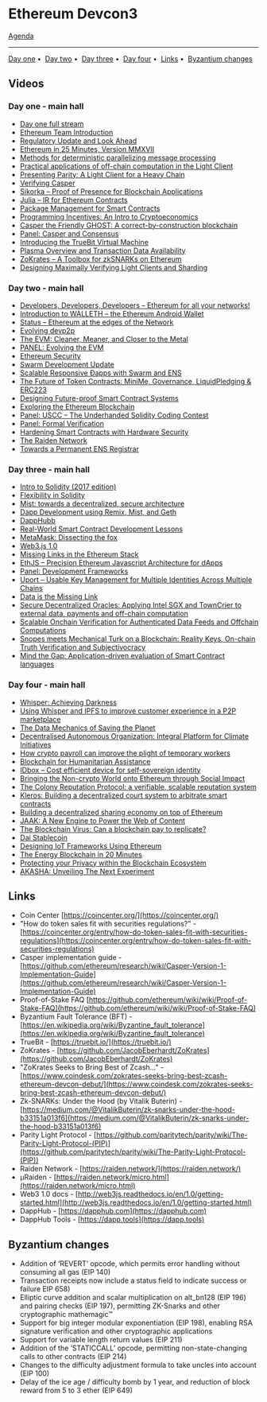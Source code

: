 # Ethereum Devcon3

[Agenda](https://ethereumfoundation.org/devcon3/agenda/)

---

<p align="center">
  
[Day one](#day-one---main-hall) • 
[Day two](#day-two---main-hall) • 
[Day three](#day-three---main-hall) • 
[Day four](#day-four---main-hall) • 
[Links](#links) • 
[Byzantium changes](#byzantium-changes)

</p>

## Videos

### Day one - main hall

- [Day one full stream](https://www.youtube.com/watch?v=Yo9o5nDTAAQ)
- [Ethereum Team Introduction](https://youtu.be/Yo9o5nDTAAQ?t=5m28s)
- [Regulatory Update and Look Ahead](https://youtu.be/Yo9o5nDTAAQ?t=30m21s)
- [Ethereum in 25 Minutes, Version MMXVII](https://youtu.be/Yo9o5nDTAAQ?t=49m27s)
- [Methods for deterministic parallelizing message processing](https://youtu.be/Yo9o5nDTAAQ?t=1h15m17s)
- [Practical applications of off-chain computation in the Light Client](https://youtu.be/Yo9o5nDTAAQ?t=1h41m10s)
- [Presenting Parity: A Light Client for a Heavy Chain](https://youtu.be/Yo9o5nDTAAQ?t=1h56m56s)
- [Verifying Casper](https://youtu.be/Yo9o5nDTAAQ?t=3h55m27s)
- [Sikorka – Proof of Presence for Blockchain Applications](https://youtu.be/Yo9o5nDTAAQ?t=4h16m41s)
- [Julia – IR for Ethereum Contracts](https://youtu.be/Yo9o5nDTAAQ?t=4h30m28s)
- [Package Management for Smart Contracts](https://youtu.be/Yo9o5nDTAAQ?t=4h48m42s)
- [Programming Incentives: An Intro to Cryptoeconomics](https://youtu.be/Yo9o5nDTAAQ?t=5h4m43s)
- [Casper the Friendly GHOST: A correct-by-construction blockchain](https://youtu.be/Yo9o5nDTAAQ?t=5h56m29s)
- [Panel: Casper and Consensus](https://www.youtube.com/watch?v=Yo9o5nDTAAQ)
- [Introducing the TrueBit Virtual Machine](https://youtu.be/Yo9o5nDTAAQ?t=6h58m59s)
- [Plasma Overview and Transaction Data Availability](https://youtu.be/Yo9o5nDTAAQ?t=7h18m33s)
- [ZoKrates – A Toolbox for zkSNARKs on Ethereum](https://youtu.be/Yo9o5nDTAAQ?t=7h36m54s)
- [Designing Maximally Verifying Light Clients and Sharding](https://youtu.be/Yo9o5nDTAAQ?t=7h55m35s)

### Day two - main hall

- [Developers, Developers, Developers – Ethereum for all your networks!](https://youtu.be/8sXzxkODH-c?t=9s)
- [Introduction to WALLETH – the Ethereum Android Wallet](https://youtu.be/8sXzxkODH-c?t=19m55s)
- [Status – Ethereum at the edges of the Network](https://youtu.be/8sXzxkODH-c?t=34m39s)
- [Evolving devp2p](https://youtu.be/8sXzxkODH-c?t=47m30s)
- [The EVM: Cleaner, Meaner, and Closer to the Metal](https://youtu.be/8sXzxkODH-c?t=1h20m33s)
- [PANEL: Evolving the EVM](https://youtu.be/8sXzxkODH-c?t=1h45m47s)
- [Ethereum Security](https://youtu.be/8sXzxkODH-c?t=2h12m15s)
- [Swarm Development Update](https://youtu.be/aMs0wAFIu7I?t=8s)
- [Scalable Responsive Đapps with Swarm and ENS](https://youtu.be/aMs0wAFIu7I?t=34m34s)
- [The Future of Token Contracts: MiniMe, Governance, LiquidPledging & ERC223](https://youtu.be/aMs0wAFIu7I?t=1h1m35s)
- [Designing Future-proof Smart Contract Systems](https://youtu.be/aMs0wAFIu7I?t=1h19m15s)
- [Exploring the Ethereum Blockchain](https://youtu.be/aMs0wAFIu7I?t=1h35m36s)
- [Panel: USCC – The Underhanded Solidity Coding Contest](https://youtu.be/aMs0wAFIu7I?t=2h30m53s)
- [Panel: Formal Verification](https://youtu.be/aMs0wAFIu7I?t=2h57m1s)
- [Hardening Smart Contracts with Hardware Security](https://youtu.be/aMs0wAFIu7I?t=3h23m1s)
- [The Raiden Network](https://youtu.be/aMs0wAFIu7I?t=3h45m59s)
- [Towards a Permanent ENS Registrar](https://youtu.be/aMs0wAFIu7I?t=4h5m34s)

### Day three - main hall

- [Intro to Solidity (2017 edition)](https://youtu.be/k42YNyvG8CU?t=35s)
- [Flexibility in Solidity](https://youtu.be/k42YNyvG8CU?t=17m39s)
- [Mist: towards a decentralized, secure architecture](https://youtu.be/k42YNyvG8CU?t=37m14s)
- [Dapp Development using Remix, Mist, and Geth](https://youtu.be/k42YNyvG8CU?t=1h11m41s)
- [DappHubb](https://youtu.be/k42YNyvG8CU?t=1h31m14s)
- [Real-World Smart Contract Development Lessons](https://youtu.be/k42YNyvG8CU?t=1h51m21s)
- [MetaMask: Dissecting the fox](https://youtu.be/k42YNyvG8CU?t=2h12m39s)
- [Web3.js 1.0](https://youtu.be/FPHXbJPVVaA?t=7s)
- [Missing Links in the Ethereum Stack](https://youtu.be/FPHXbJPVVaA?t=19m48s)
- [EthJS – Precision Ethereum Javascript Architecture for dApps](https://youtu.be/FPHXbJPVVaA?t=43m20s)
- [Panel: Development Frameworks](https://youtu.be/FPHXbJPVVaA?t=1h1m38s)
- [Uport – Usable Key Management for Multiple Identities Across Multiple Chains](https://youtu.be/FPHXbJPVVaA?t=1h38m23s)
- [Data is the Missing Link](https://youtu.be/FPHXbJPVVaA?t=2h29m41s)
- [Secure Decentralized Oracles: Applying Intel SGX and TownCrier to external data, payments and off-chain computation](https://youtu.be/FPHXbJPVVaA?t=2h49m16s)
- [Scalable Onchain Verification for Authenticated Data Feeds and Offchain Computations](https://youtu.be/FPHXbJPVVaA?t=3h9m47s)
- [Snopes meets Mechanical Turk on a Blockchain: Reality Keys, On-chain Truth Verification and Subjectivocracy](https://youtu.be/FPHXbJPVVaA?t=3h29m30s)
- [Mind the Gap: Application-driven evaluation of Smart Contract languages](https://youtu.be/FPHXbJPVVaA?t=3h49m37s)

### Day four - main hall

- [Whisper: Achieving Darkness](https://youtu.be/vXVcuWvR5Z0?t=19s)
- [Using Whisper and IPFS to improve customer experience in a P2P marketplace](https://youtu.be/vXVcuWvR5Z0?t=24m24s)
- [The Data Mechanics of Saving the Planet](https://youtu.be/vXVcuWvR5Z0?t=44m1s)
- [Decentralised Autonomous Organization: Integral Platform for Climate Initiatives](https://youtu.be/vXVcuWvR5Z0?t=1h1s)
- [How crypto payroll can improve the plight of temporary workers](https://youtu.be/vXVcuWvR5Z0?t=1h15m56s)
- [Blockchain for Humanitarian Assistance](https://youtu.be/vXVcuWvR5Z0?t=1h23m18s)
- [IDbox – Cost efficient device for self-sovereign identity](https://youtu.be/vXVcuWvR5Z0?t=1h45m8s)
- [Bringing the Non-crypto World onto Ethereum through Social Impact](https://youtu.be/vXVcuWvR5Z0?t=2h4m53s)
- [The Colony Reputation Protocol: a verifiable, scalable reputation system](https://youtu.be/ugbRyZSPfYE?t=30s)
- [Kleros: Building a decentralized court system to arbitrate smart contracts](https://youtu.be/ugbRyZSPfYE?t=21m5s)
- [Building a decentralized sharing economy on top of Ethereum](https://youtu.be/ugbRyZSPfYE?t=41m25s)
- [JAAK: A New Engine to Power the Web of Content](https://youtu.be/ugbRyZSPfYE?t=1h1m56s)
- [The Blockchain Virus: Can a blockchain pay to replicate?](https://youtu.be/ugbRyZSPfYE?t=1h14m45s)
- [Dai Stablecoin](https://youtu.be/ugbRyZSPfYE?t=1h37m40s)
- [Designing IoT Frameworks Using Ethereum](https://youtu.be/ugbRyZSPfYE?t=2h30m17s)
- [The Energy Blockchain in 20 Minutes](https://youtu.be/ugbRyZSPfYE?t=2h51m6s)
- [Protecting your Privacy within the Blockchain Ecosystem](https://youtu.be/ugbRyZSPfYE?t=3h13m20s)
- [AKASHA: Unveiling The Next Experiment](https://youtu.be/ugbRyZSPfYE?t=3h31m34s)

## Links

- Coin Center [https://coincenter.org/](https://coincenter.org/)
- "How do token sales fit with securities regulations?" - [https://coincenter.org/entry/how-do-token-sales-fit-with-securities-regulations](https://coincenter.org/entry/how-do-token-sales-fit-with-securities-regulations)
- Casper implementation guide - [https://github.com/ethereum/research/wiki/Casper-Version-1-Implementation-Guide](https://github.com/ethereum/research/wiki/Casper-Version-1-Implementation-Guide)
- Proof-of-Stake FAQ [https://github.com/ethereum/wiki/wiki/Proof-of-Stake-FAQ](https://github.com/ethereum/wiki/wiki/Proof-of-Stake-FAQ)
- Byzantium Fault Tolerance (BFT) - [https://en.wikipedia.org/wiki/Byzantine_fault_tolerance](https://en.wikipedia.org/wiki/Byzantine_fault_tolerance)
- TrueBit - [https://truebit.io/](https://truebit.io/)
- ZoKrates - [https://github.com/JacobEberhardt/ZoKrates](https://github.com/JacobEberhardt/ZoKrates)
- "ZoKrates Seeks to Bring Best of Zcash..." - [https://www.coindesk.com/zokrates-seeks-bring-best-zcash-ethereum-devcon-debut/](https://www.coindesk.com/zokrates-seeks-bring-best-zcash-ethereum-devcon-debut/)
- Zk-SNARKs: Under the Hood (by Vitalik Buterin) - [https://medium.com/@VitalikButerin/zk-snarks-under-the-hood-b33151a013f6](https://medium.com/@VitalikButerin/zk-snarks-under-the-hood-b33151a013f6)
- Parity Light Protocol - [https://github.com/paritytech/parity/wiki/The-Parity-Light-Protocol-(PIP)](https://github.com/paritytech/parity/wiki/The-Parity-Light-Protocol-(PIP))
- Raiden Network - [https://raiden.network/](https://raiden.network/)
- µRaiden - [https://raiden.network/micro.html](https://raiden.network/micro.html)
- Web3 1.0 docs - [http://web3js.readthedocs.io/en/1.0/getting-started.html](http://web3js.readthedocs.io/en/1.0/getting-started.html)
- DappHub - [https://dapphub.com](https://dapphub.com)
- DappHub Tools - [https://dapp.tools](https://dapp.tools)

## Byzantium changes

- Addition of ‘REVERT’ opcode, which permits error handling without consuming all gas (EIP 140)
- Transaction receipts now include a status field to indicate success or failure EIP 658)
- Elliptic curve addition and scalar multiplication on alt_bn128 (EIP 196) and pairing checks (EIP 197), permitting ZK-Snarks and other cryptographic mathemagic™
- Support for big integer modular exponentiation (EIP 198), enabling RSA signature verification and other cryptographic applications
- Support for variable length return values (EIP 211)
- Addition of the ‘STATICCALL’ opcode, permitting non-state-changing calls to other contracts (EIP 214)
- Changes to the difficulty adjustment formula to take uncles into account (EIP 100)
- Delay of the ice age / difficulty bomb by 1 year, and reduction of block reward from 5 to 3 ether (EIP 649)
